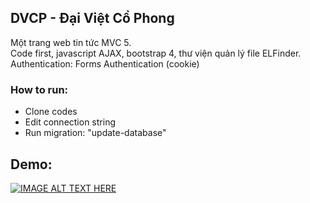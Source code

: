 ## DVCP - Đại Việt Cổ Phong  
Một trang web tin tức MVC 5.  
Code first, javascript AJAX, bootstrap 4, thư viện quản lý file ELFinder.  
Authentication: Forms Authentication (cookie)  
### How to run:
* Clone codes
* Edit connection string
* Run migration: "update-database" 
## Demo:
[![IMAGE ALT TEXT HERE](https://img.youtube.com/vi/QWbQeATmcl0/0.jpg)](https://youtu.be/QWbQeATmcl0)
